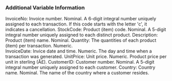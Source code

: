 ### Additional Variable Information

InvoiceNo: Invoice number. Nominal. A 6-digit integral number uniquely assigned to each transaction. If this code starts with the letter 'c', it indicates a cancellation. 
StockCode: Product (item) code. Nominal. A 5-digit integral number uniquely assigned to each distinct product. 
Description: Product (item) name. Nominal. 
Quantity: The quantities of each product (item) per transaction. Numeric.	
InvoiceDate: Invice date and time. Numeric. The day and time when a transaction was generated. 
UnitPrice: Unit price. Numeric. Product price per unit in sterling (Â£). 
CustomerID: Customer number. Nominal. A 5-digit integral number uniquely assigned to each customer. 
Country: Country name. Nominal. The name of the country where a customer resides.
